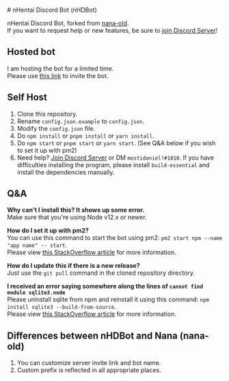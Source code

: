 \# nHentai Discord Bot (nHDBot)

nHentai Discord Bot, forked from [nana-old](https://github.com/masami45/nana-old).\
If you want to request help or new features, be sure to [join Discord Server](https://discord.gg/wm6V3cT)!

## Hosted bot
I am hosting the bot for a limited time.\
Please use [this link](https://discordapp.com/oauth2/authorize?client_id=805014850878963725&scope=bot&permissions=8) to invite the bot.

## Self Host
1. Clone this repository.
2. Rename `config.json.example` to `config.json`.
3. Modify the `config.json` file.
4. Do `npm install` or `pnpm install` or `yarn install`.
5. Do `npm start` or `pnpm start` or `yarn start`. (See Q&A below if you wish to set it up with pm2)
6. Need help? [Join Discord Server](https://discord.gg/wm6V3cT) or DM `mostidaniel!#1010`.
If you have difficulties installing the program, please install `build-essential` and install the dependencies manually.

## Q&A
**Why can't I install this? It shows up some error.**\
Make sure that you're using Node v12.x or newer.

**How do I set it up with pm2?**\
You can use this command to start the bot using pm2: `pm2 start npm --name "app name" -- start`.\
Please view [this StackOverflow article](https://stackoverflow.com/questions/31579509/can-pm2-run-an-npm-start-script) for more information.

**How do I update this if there is a new release?**\
Just use the `git pull` command in the cloned repository directory.

**I received an error saying somewhere along the lines of `cannot find module sqlite3.node`**\
Please uninstall sqlite from npm and reinstall it using this command: `npm install sqlite3 --build-from-source`.\
Please view [this StackOverflow article](https://stackoverflow.com/questions/20221825/node-js-says-it-cant-load-sqlite3-module-but-does-anyway) for more information.

## Differences between nHDBot and Nana (nana-old)
1. You can customize server invite link and bot name.
2. Custom prefix is reflected in all appropriate places.
